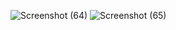 ![Screenshot (64)](https://github.com/kalyampudimohannaidu/Rasjna/assets/152490188/15ef190e-7cfa-45e2-8e45-7809003cdaf4)
![Screenshot (65)](https://github.com/kalyampudimohannaidu/Rasjna/assets/152490188/e8ca98fd-52b6-47a4-9d96-eeb1bf7b1a4f)
